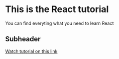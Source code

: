 <h1>This is the React tutorial</h1>

<p>You can find everyting what you need to learn React</p>

<h2>Subheader</h2>

<a href="https://www.youtube.com/watch?v=4UZrsTqkcW4&t=1942s" target="_blank">Watch tutorial on this link</a>
